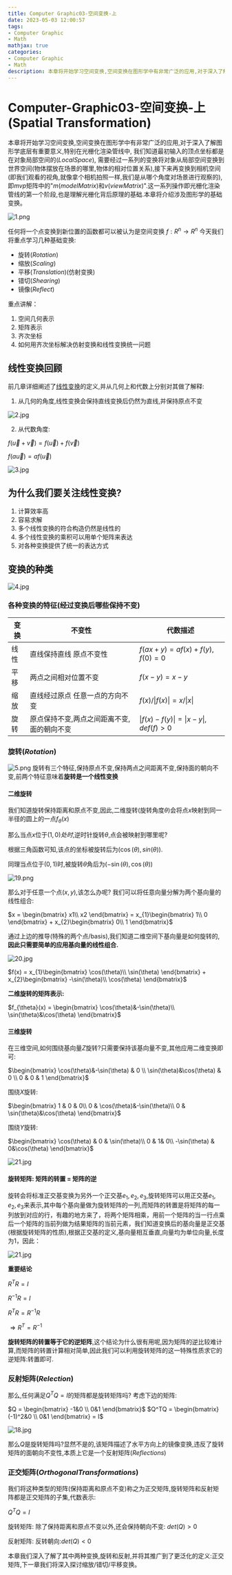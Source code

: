 ```yaml
---
title: Computer Graphic03-空间变换-上
date: 2023-05-03 12:00:57
tags:
- Computer Graphic
- Math
mathjax: true
categories:
- Computer Graphic
- Math
description: 本章将开始学习空间变换,空间变换在图形学中有非常广泛的应用,对于深入了解图形学底层有重要意义,特别在光栅化渲染管线中, 我们知道最初输入的顶点坐标都是在对象局部空间的($Local Space$), 需要经过一系列的变换将对象从局部空间变换到世界空间(物体摆放在场景的哪里,物体的相对位置关系),接下来再变换到相机空间(即我们观看的视角,就像拿个相机拍照一样,我们是从哪个角度对场景进行观察的),即$mvp$矩阵中的"$m(model Matrix)$和$v(view Matrix)$".这一系列操作即光栅化渲染管线的第一个阶段,也是理解光栅化背后原理的基础.本章将介绍涉及图形学的基础变换。
---
```


# Computer-Graphic03-空间变换-上(Spatial Transformation)
本章将开始学习空间变换,空间变换在图形学中有非常广泛的应用,对于深入了解图形学底层有重要意义,特别在光栅化渲染管线中, 我们知道最初输入的顶点坐标都是在对象局部空间的($Local Space$), 需要经过一系列的变换将对象从局部空间变换到世界空间(物体摆放在场景的哪里,物体的相对位置关系),接下来再变换到相机空间(即我们观看的视角,就像拿个相机拍照一样,我们是从哪个角度对场景进行观察的),即$mvp$矩阵中的"$m(model Matrix)$和$v(view Matrix)$".这一系列操作即光栅化渲染管线的第一个阶段,也是理解光栅化背后原理的基础.本章将介绍涉及图形学的基础变换。

![1.png](Computer-Graphic03-空间变换-上/1.png)

任何将一个点变换到新位置的函数都可以被认为是空间变换
$f: R^n \to  R^n$
今天我们将重点学习几种基础变换:
- 旋转($Rotation$)
- 缩放($Scaling$)
- 平移($Translation$)(仿射变换)
- 错切($Shearing$)
- 镜像($Reflect$)

重点讲解：
1. 空间几何表示 
2. 矩阵表示 
3. 齐次坐标 
4. 如何用齐次坐标解决仿射变换和线性变换统一问题

## 线性变换回顾
前几章详细阐述了[线性变换](https://kenshin.tech/2024/03/23/%E8%AE%A1%E7%AE%97%E6%9C%BA%E5%9B%BE%E5%BD%A2%E5%AD%A6-%E4%B8%80-%E7%BA%BF%E6%80%A7%E4%BB%A3%E6%95%B0/#more)的定义,并从几何上和代数上分别对其做了解释:
1. 从几何的角度,线性变换会保持直线变换后仍然为直线,并保持原点不变

![2.jpg](Computer-Graphic03-空间变换-上/2.jpg)

2. 从代数角度: 

$f(\vec{u} + \vec{v}) = f(\vec{u}) + f(\vec{v})$

$f(a\vec{u}) = af(\vec{u})$

![3.jpg](Computer-Graphic03-空间变换-上/3.jpg)

## 为什么我们要关注线性变换?

1. 计算效率高
2. 容易求解
3. 多个线性变换的符合构造仍然是线性的
4. 多个线性变换的乘积可以用单个矩阵来表达
5. 对各种变换提供了统一的表达方式

## 变换的种类

![4.jpg](Computer-Graphic03-空间变换-上/4.jpg)

### 各种变换的特征(经过变换后哪些保持不变)

| 变换 | 不变性 | 代数描述 |
| --- | --- | --- |
| 线性 | 直线保持直线 原点不变性 | $f(ax + y) = af(x) + f(y)$, $f(0) = 0$ |
| 平移 | 两点之间相对位置不变 |  $f(x-y) = x- y$ |
| 缩放 | 直线经过原点 任意一点的方向不变 | $f(x)/\|f(x)\| = x/\|x\|$ |
| 旋转 | 原点保持不变,两点之间距离不变,面的朝向不变 | $\|f(x) - f(y)\| = \|x-y\|,def(f) > 0$ |

### 旋转($Rotation$)
![5.png](Computer-Graphic03-空间变换-上/5.png)
旋转有三个特征,保持原点不变,保持两点之间距离不变,保持面的朝向不变,前两个特征意味着**旋转是一个线性变换**

#### 二维旋转
我们知道旋转保持距离和原点不变,因此,二维旋转(旋转角度$\theta$)会将点$x$映射到同一半径的圆上的一点$f_{\theta}(x)$

那么当点$x$位于$(1, 0)处时$,逆时针旋转$\theta$,点会被映射到哪里呢?

根据三角函数可知,该点的坐标被旋转后为$(\cos(\theta), sin(\theta))$.

同理当点位于$(0, 1)$时,被旋转$\theta$角后为$(-\sin(\theta), \cos(\theta))$

![19.png](Computer-Graphic03-空间变换-上/19.png)

那么对于任意一个点$(x,y)$,该怎么办呢?
我们可以将任意向量分解为两个基向量的线性组合:

$x = \begin{bmatrix}
 x1\\
x2
\end{bmatrix} = x_{1}\begin{bmatrix}
 1\\
0
\end{bmatrix} + x_{2}\begin{bmatrix}
 0\\
1
\end{bmatrix}$

通过上边的推导(特殊的两个点/basis),我们知道二维空间下基向量是如何旋转的,**因此只需要简单的应用基向量的线性组合.**

![20.jpg](Computer-Graphic03-空间变换-上/20.png)

$f(x) = x_{1}\begin{bmatrix}
 \cos(\theta)\\
\sin(\theta)
\end{bmatrix} + x_{2}\begin{bmatrix}
 -\sin(\theta)\\
\cos(\theta)
\end{bmatrix}$

**二维旋转的矩阵表示:**

$f_{\theta}(x) = \begin{bmatrix}
 \cos(\theta)&-\sin(\theta)\\
\sin(\theta)&\cos(\theta)
\end{bmatrix}$

#### 三维旋转
在三维空间,如何围绕基向量$Z$旋转?只需要保持该基向量不变,其他应用二维变换即可:

$\begin{bmatrix}
  \cos(\theta)&-\sin(\theta) & 0 \\
  \sin(\theta)&\cos(\theta) & 0 \\
   0 & 0  & 1
\end{bmatrix}$

围绕$X$旋转:

$\begin{bmatrix}
  1 & 0 & 0\\
  0 & \cos(\theta)&-\sin(\theta)\\
  0 & \sin(\theta)&\cos(\theta) 
\end{bmatrix}$

围绕$Y$旋转:

$\begin{bmatrix}
  \cos(\theta) & 0 & \sin(\theta)\\
  0 & 1& 0\\
  -\sin(\theta) & 0&\cos(\theta) 
\end{bmatrix}$

![21.jpg](Computer-Graphic03-空间变换-上/21.png)

#### 旋转矩阵: 矩阵的转置 = 矩阵的逆
旋转会将标准正交基变换为另外一个正交基$e_{1},e_{2},e_{3}$,旋转矩阵可以用正交基$e_{1},e_{2},e_{3}$来表示,其中每个基向量做为旋转矩阵的一列,而矩阵的转置是将矩阵的每一列放到对应的行，有趣的地方来了，将两个矩阵相乘，用前一个矩阵的当一行点乘后一个矩阵的当前列做为结果矩阵的当前元素，我们知道变换后的基向量是正交基(根据旋转矩阵的性质),根据正交基的定义,基向量相互垂直,向量均为单位向量,长度为1，因此：

![21.jpg](Computer-Graphic03-空间变换-上/22.png)

**重要结论**

$R^TR = I$

$R^{-1}R = I$

$R^TR = R^{-1}R$

$\Longrightarrow  R^T = R^{-1}$

**旋转矩阵的转置等于它的逆矩阵**,这个结论为什么很有用呢,因为矩阵的逆比较难计算,而矩阵的转置计算相对简单,因此我们可以利用旋转矩阵的这一特殊性质求它的逆矩阵:转置即可.

### 反射矩阵($Relection$)
那么,任何满足$Q^TQ = I$的矩阵都是旋转矩阵吗?
考虑下边的矩阵:

$Q = \begin{bmatrix}
  -1&0 \\
  0&1
\end{bmatrix}$   $Q^TQ = \begin{bmatrix}
  (-1)^2&0 \\
  0&1
\end{bmatrix} = I$

![18.jpg](Computer-Graphic03-空间变换-上/18.jpg)

那么$Q$是旋转矩阵吗?显然不是的,该矩阵描述了水平方向上的镜像变换,违反了旋转矩阵的面朝向不变性,本质上它是一个反射矩阵($Reflections$)

### 正交矩阵($Orthogonal Transformations$)
我们将这种类型的矩阵(保持距离和原点不变)称之为正交矩阵,旋转矩阵和反射矩阵都是正交矩阵的子集,代数表示:

$Q^TQ = I$

旋转矩阵: 除了保持距离和原点不变以外,还会保持朝向不变: $det(Q) >0$

反射矩阵: 反转朝向:$det(Q) < 0$

本章我们深入了解了其中两种变换,旋转和反射,并将其推广到了更泛化的定义:正交矩阵,下一章我们将深入探讨缩放/错切/平移变换。
